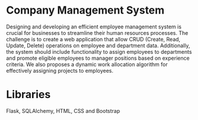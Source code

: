 # Company Management System
Designing and developing an efficient employee management system is crucial for businesses to streamline their human resources processes. The challenge is to create a web application that allow CRUD (Create, Read, Update, Delete) operations on employee and department data.
Additionally, the system should include functionality to assign employees to departments and promote eligible employees to manager positions based on experience criteria. We also proposes a dynamic work allocation algorithm for effectively assigning projects to employees.
# Libraries
Flask, SQLAlchemy, HTML, CSS and Bootstrap
